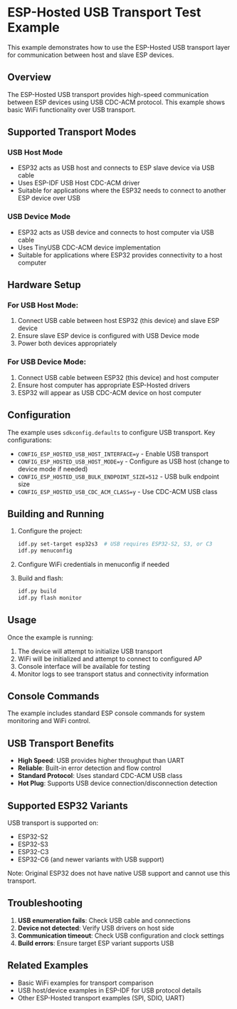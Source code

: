 # ESP-Hosted USB Transport Test Example

This example demonstrates how to use the ESP-Hosted USB transport layer for communication between host and slave ESP devices.

## Overview

The ESP-Hosted USB transport provides high-speed communication between ESP devices using USB CDC-ACM protocol. This example shows basic WiFi functionality over USB transport.

## Supported Transport Modes

### USB Host Mode
- ESP32 acts as USB host and connects to ESP slave device via USB cable
- Uses ESP-IDF USB Host CDC-ACM driver
- Suitable for applications where the ESP32 needs to connect to another ESP device over USB

### USB Device Mode  
- ESP32 acts as USB device and connects to host computer via USB cable
- Uses TinyUSB CDC-ACM device implementation
- Suitable for applications where ESP32 provides connectivity to a host computer

## Hardware Setup

### For USB Host Mode:
1. Connect USB cable between host ESP32 (this device) and slave ESP device
2. Ensure slave ESP device is configured with USB Device mode
3. Power both devices appropriately

### For USB Device Mode:
1. Connect USB cable between ESP32 (this device) and host computer
2. Ensure host computer has appropriate ESP-Hosted drivers
3. ESP32 will appear as USB CDC-ACM device on host computer

## Configuration

The example uses `sdkconfig.defaults` to configure USB transport. Key configurations:

- `CONFIG_ESP_HOSTED_USB_HOST_INTERFACE=y` - Enable USB transport
- `CONFIG_ESP_HOSTED_USB_HOST_MODE=y` - Configure as USB host (change to device mode if needed)
- `CONFIG_ESP_HOSTED_USB_BULK_ENDPOINT_SIZE=512` - USB bulk endpoint size
- `CONFIG_ESP_HOSTED_USB_CDC_ACM_CLASS=y` - Use CDC-ACM USB class

## Building and Running

1. Configure the project:
   ```bash
   idf.py set-target esp32s3  # USB requires ESP32-S2, S3, or C3
   idf.py menuconfig
   ```

2. Configure WiFi credentials in menuconfig if needed

3. Build and flash:
   ```bash
   idf.py build
   idf.py flash monitor
   ```

## Usage

Once the example is running:

1. The device will attempt to initialize USB transport
2. WiFi will be initialized and attempt to connect to configured AP
3. Console interface will be available for testing
4. Monitor logs to see transport status and connectivity information

## Console Commands

The example includes standard ESP console commands for system monitoring and WiFi control.

## USB Transport Benefits

- **High Speed**: USB provides higher throughput than UART
- **Reliable**: Built-in error detection and flow control
- **Standard Protocol**: Uses standard CDC-ACM USB class
- **Hot Plug**: Supports USB device connection/disconnection detection

## Supported ESP32 Variants

USB transport is supported on:
- ESP32-S2
- ESP32-S3  
- ESP32-C3
- ESP32-C6 (and newer variants with USB support)

Note: Original ESP32 does not have native USB support and cannot use this transport.

## Troubleshooting

1. **USB enumeration fails**: Check USB cable and connections
2. **Device not detected**: Verify USB drivers on host side
3. **Communication timeout**: Check USB configuration and clock settings
4. **Build errors**: Ensure target ESP variant supports USB

## Related Examples

- Basic WiFi examples for transport comparison
- USB host/device examples in ESP-IDF for USB protocol details
- Other ESP-Hosted transport examples (SPI, SDIO, UART)
